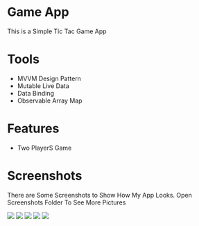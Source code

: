 # Game App

This is a Simple Tic Tac Game App

# Tools
- MVVM Design Pattern
- Mutable Live Data
- Data Binding
- Observable Array Map

# Features
- Two PlayerS Game

# Screenshots 
There are Some Screenshots to Show How My App Looks. Open Screenshots Folder To See More Pictures

![](Screenshots/1.png)
![](Screenshots/2.png)
![](Screenshots/3.png)
![](Screenshots/4.png)
![](Screenshots/5.png)
